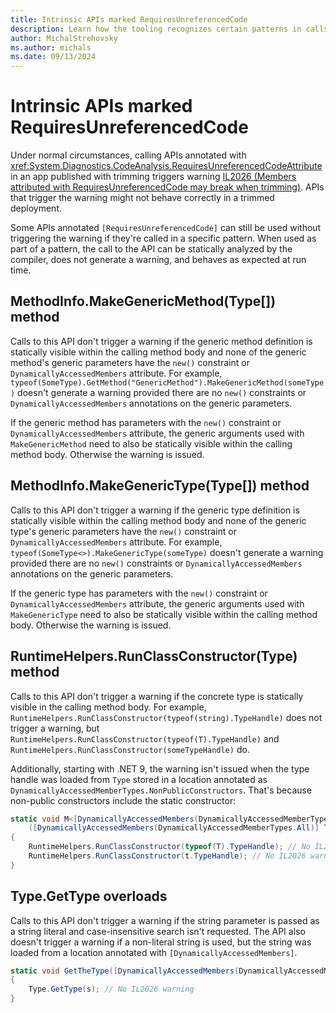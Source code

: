 ```yaml
---
title: Intrinsic APIs marked RequiresUnreferencedCode
description: Learn how the tooling recognizes certain patterns in calls to APIs annotated with RequiresUnreferencedCode.
author: MichalStrehovsky
ms.author: michals
ms.date: 09/13/2024
---
```


# Intrinsic APIs marked RequiresUnreferencedCode

Under normal circumstances, calling APIs annotated with <xref:System.Diagnostics.CodeAnalysis.RequiresUnreferencedCodeAttribute> in an app published with trimming triggers warning [IL2026 (Members attributed with RequiresUnreferencedCode may break when trimming)](trim-warnings/il2026.md). APIs that trigger the warning might not behave correctly in a trimmed deployment.

Some APIs annotated `[RequiresUnreferencedCode]` can still be used without triggering the warning if they're called in a specific pattern. When used as part of a pattern, the call to the API can be statically analyzed by the compiler, does not generate a warning, and behaves as expected at run time.

## MethodInfo.MakeGenericMethod(Type[]) method

Calls to this API don't trigger a warning if the generic method definition is statically visible within the calling method body and none of the generic method's generic parameters have the `new()` constraint or `DynamicallyAccessedMembers` attribute. For example, `typeof(SomeType).GetMethod("GenericMethod").MakeGenericMethod(someType)` doesn't generate a warning provided there are no `new()` constraints or `DynamicallyAccessedMembers` annotations on the generic parameters.

If the generic method has parameters with the `new()` constraint or `DynamicallyAccessedMembers` attribute, the generic arguments used with `MakeGenericMethod` need to also be statically visible within the calling method body. Otherwise the warning is issued.

## MethodInfo.MakeGenericType(Type[]) method

Calls to this API don't trigger a warning if the generic type definition is statically visible within the calling method body and none of the generic type's generic parameters have the `new()` constraint or `DynamicallyAccessedMembers` attribute. For example, `typeof(SomeType<>).MakeGenericType(someType)` doesn't generate a warning provided there are no `new()` constraints or `DynamicallyAccessedMembers` annotations on the generic parameters.

If the generic type has parameters with the `new()` constraint or `DynamicallyAccessedMembers` attribute, the generic arguments used with `MakeGenericType` need to also be statically visible within the calling method body. Otherwise the warning is issued.

## RuntimeHelpers.RunClassConstructor(Type) method

Calls to this API don't trigger a warning if the concrete type is statically visible in the calling method body. For example, `RuntimeHelpers.RunClassConstructor(typeof(string).TypeHandle)` does not trigger a warning, but `RuntimeHelpers.RunClassConstructor(typeof(T).TypeHandle)` and `RuntimeHelpers.RunClassConstructor(someTypeHandle)` do.

Additionally, starting with .NET 9, the warning isn't issued when the type handle was loaded from `Type` stored in a location annotated as `DynamicallyAccessedMemberTypes.NonPublicConstructors`. That's because non-public constructors include the static constructor:

```csharp
static void M<[DynamicallyAccessedMembers(DynamicallyAccessedMemberTypes.NonPublicConstructors)] T>
    ([DynamicallyAccessedMembers(DynamicallyAccessedMemberTypes.All)] Type t)
{
    RuntimeHelpers.RunClassConstructor(typeof(T).TypeHandle); // No IL2026 warning
    RuntimeHelpers.RunClassConstructor(t.TypeHandle); // No IL2026 warning
}

```

## Type.GetType overloads

Calls to this API don't trigger a warning if the string parameter is passed as a string literal and case-insensitive search isn't requested. The API also doesn't trigger a warning if a non-literal string is used, but the string was loaded from a location annotated with `[DynamicallyAccessedMembers]`.

```csharp
static void GetTheType([DynamicallyAccessedMembers(DynamicallyAccessedMemberTypes.NonPublicConstructors)] string s)
{
    Type.GetType(s); // No IL2026 warning
}
```
